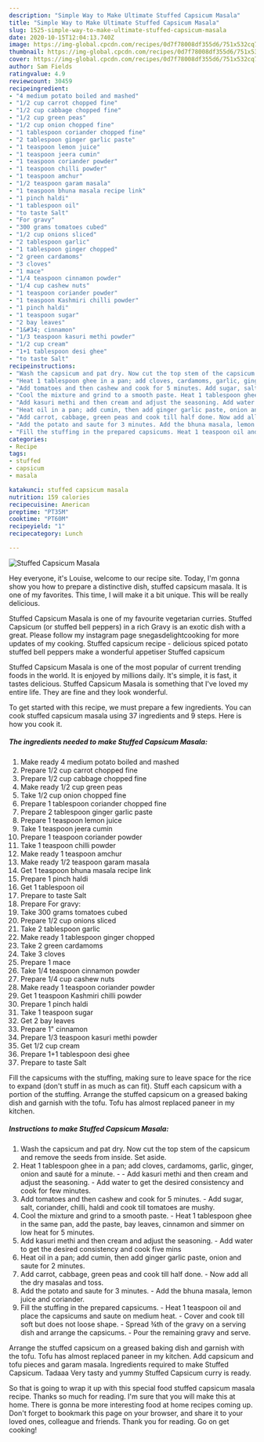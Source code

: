 ```yaml
---
description: "Simple Way to Make Ultimate Stuffed Capsicum Masala"
title: "Simple Way to Make Ultimate Stuffed Capsicum Masala"
slug: 1525-simple-way-to-make-ultimate-stuffed-capsicum-masala
date: 2020-10-15T12:04:13.740Z
image: https://img-global.cpcdn.com/recipes/0d7f78008df355d6/751x532cq70/stuffed-capsicum-masala-recipe-main-photo.jpg
thumbnail: https://img-global.cpcdn.com/recipes/0d7f78008df355d6/751x532cq70/stuffed-capsicum-masala-recipe-main-photo.jpg
cover: https://img-global.cpcdn.com/recipes/0d7f78008df355d6/751x532cq70/stuffed-capsicum-masala-recipe-main-photo.jpg
author: Sam Fields
ratingvalue: 4.9
reviewcount: 30459
recipeingredient:
- "4 medium potato boiled and mashed"
- "1/2 cup carrot chopped fine"
- "1/2 cup cabbage chopped fine"
- "1/2 cup green peas"
- "1/2 cup onion chopped fine"
- "1 tablespoon coriander chopped fine"
- "2 tablespoon ginger garlic paste"
- "1 teaspoon lemon juice"
- "1 teaspoon jeera cumin"
- "1 teaspoon coriander powder"
- "1 teaspoon chilli powder"
- "1 teaspoon amchur"
- "1/2 teaspoon garam masala"
- "1 teaspoon bhuna masala recipe link"
- "1 pinch haldi"
- "1 tablespoon oil"
- "to taste Salt"
- "For gravy"
- "300 grams tomatoes cubed"
- "1/2 cup onions sliced"
- "2 tablespoon garlic"
- "1 tablespoon ginger chopped"
- "2 green cardamoms"
- "3 cloves"
- "1 mace"
- "1/4 teaspoon cinnamon powder"
- "1/4 cup cashew nuts"
- "1 teaspoon coriander powder"
- "1 teaspoon Kashmiri chilli powder"
- "1 pinch haldi"
- "1 teaspoon sugar"
- "2 bay leaves"
- "1&#34; cinnamon"
- "1/3 teaspoon kasuri methi powder"
- "1/2 cup cream"
- "1+1 tablespoon desi ghee"
- "to taste Salt"
recipeinstructions:
- "Wash the capsicum and pat dry. Now cut the top stem of the capsicum and remove the seeds from inside. Set aside."
- "Heat 1 tablespoon ghee in a pan; add cloves, cardamoms, garlic, ginger, onion and sauté for a minute.  Add kasuri methi and then cream and adjust the seasoning. Add water to get the desired consistency and cook for few minutes."
- "Add tomatoes and then cashew and cook for 5 minutes. Add sugar, salt, coriander, chilli, haldi and cook till tomatoes are mushy."
- "Cool the mixture and grind to a smooth paste. Heat 1 tablespoon ghee in the same pan, add the paste, bay leaves, cinnamon and simmer on low heat for 5 minutes."
- "Add kasuri methi and then cream and adjust the seasoning. Add water to get the desired consistency and cook five mins"
- "Heat oil in a pan; add cumin, then add ginger garlic paste, onion and saute for 2 minutes."
- "Add carrot, cabbage, green peas and cook till half done. Now add all the dry masalas and toss."
- "Add the potato and saute for 3 minutes. Add the bhuna masala, lemon juice and coriander."
- "Fill the stuffing in the prepared capsicums. Heat 1 teaspoon oil and place the capsicums and saute on medium heat. Cover and cook till soft but does not loose shape. Spread ¾th of the gravy on a serving dish and arrange the capsicums. Pour the remaining gravy and serve."
categories:
- Recipe
tags:
- stuffed
- capsicum
- masala

katakunci: stuffed capsicum masala 
nutrition: 159 calories
recipecuisine: American
preptime: "PT35M"
cooktime: "PT60M"
recipeyield: "1"
recipecategory: Lunch

---
```



![Stuffed Capsicum Masala](https://img-global.cpcdn.com/recipes/0d7f78008df355d6/751x532cq70/stuffed-capsicum-masala-recipe-main-photo.jpg)

Hey everyone, it's Louise, welcome to our recipe site. Today, I'm gonna show you how to prepare a distinctive dish, stuffed capsicum masala. It is one of my favorites. This time, I will make it a bit unique. This will be really delicious.

Stuffed Capsicum Masala is one of my favourite vegetarian curries. Stuffed Capsicum (or stuffed bell peppers) in a rich Gravy is an exotic dish with a great. Please follow my instagram page snegasdelightcooking for more updates of my cooking. Stuffed capsicum recipe - delicious spiced potato stuffed bell peppers make a wonderful appetiser Stuffed capsicum

Stuffed Capsicum Masala is one of the most popular of current trending foods in the world. It is enjoyed by millions daily. It's simple, it is fast, it tastes delicious. Stuffed Capsicum Masala is something that I've loved my entire life. They are fine and they look wonderful.


To get started with this recipe, we must prepare a few ingredients. You can cook stuffed capsicum masala using 37 ingredients and 9 steps. Here is how you cook it.

<!--inarticleads1-->

##### The ingredients needed to make Stuffed Capsicum Masala:

1. Make ready 4 medium potato boiled and mashed
1. Prepare 1/2 cup carrot chopped fine
1. Prepare 1/2 cup cabbage chopped fine
1. Make ready 1/2 cup green peas
1. Take 1/2 cup onion chopped fine
1. Prepare 1 tablespoon coriander chopped fine
1. Prepare 2 tablespoon ginger garlic paste
1. Prepare 1 teaspoon lemon juice
1. Take 1 teaspoon jeera cumin
1. Prepare 1 teaspoon coriander powder
1. Take 1 teaspoon chilli powder
1. Make ready 1 teaspoon amchur
1. Make ready 1/2 teaspoon garam masala
1. Get 1 teaspoon bhuna masala recipe link
1. Prepare 1 pinch haldi
1. Get 1 tablespoon oil
1. Prepare to taste Salt
1. Prepare For gravy:
1. Take 300 grams tomatoes cubed
1. Prepare 1/2 cup onions sliced
1. Take 2 tablespoon garlic
1. Make ready 1 tablespoon ginger chopped
1. Take 2 green cardamoms
1. Take 3 cloves
1. Prepare 1 mace
1. Take 1/4 teaspoon cinnamon powder
1. Prepare 1/4 cup cashew nuts
1. Make ready 1 teaspoon coriander powder
1. Get 1 teaspoon Kashmiri chilli powder
1. Prepare 1 pinch haldi
1. Take 1 teaspoon sugar
1. Get 2 bay leaves
1. Prepare 1&#34; cinnamon
1. Prepare 1/3 teaspoon kasuri methi powder
1. Get 1/2 cup cream
1. Prepare 1+1 tablespoon desi ghee
1. Prepare to taste Salt


Fill the capsicums with the stuffing, making sure to leave space for the rice to expand (don&#39;t stuff in as much as can fit). Stuff each capsicum with a portion of the stuffing. Arrange the stuffed capsicum on a greased baking dish and garnish with the tofu. Tofu has almost replaced paneer in my kitchen. 

<!--inarticleads2-->

##### Instructions to make Stuffed Capsicum Masala:

1. Wash the capsicum and pat dry. Now cut the top stem of the capsicum and remove the seeds from inside. Set aside.
1. Heat 1 tablespoon ghee in a pan; add cloves, cardamoms, garlic, ginger, onion and sauté for a minute. -  - Add kasuri methi and then cream and adjust the seasoning. - Add water to get the desired consistency and cook for few minutes.
1. Add tomatoes and then cashew and cook for 5 minutes. - Add sugar, salt, coriander, chilli, haldi and cook till tomatoes are mushy.
1. Cool the mixture and grind to a smooth paste. - Heat 1 tablespoon ghee in the same pan, add the paste, bay leaves, cinnamon and simmer on low heat for 5 minutes.
1. Add kasuri methi and then cream and adjust the seasoning. - Add water to get the desired consistency and cook five mins
1. Heat oil in a pan; add cumin, then add ginger garlic paste, onion and saute for 2 minutes.
1. Add carrot, cabbage, green peas and cook till half done. - Now add all the dry masalas and toss.
1. Add the potato and saute for 3 minutes. - Add the bhuna masala, lemon juice and coriander.
1. Fill the stuffing in the prepared capsicums. - Heat 1 teaspoon oil and place the capsicums and saute on medium heat. - Cover and cook till soft but does not loose shape. - Spread ¾th of the gravy on a serving dish and arrange the capsicums. - Pour the remaining gravy and serve.


Arrange the stuffed capsicum on a greased baking dish and garnish with the tofu. Tofu has almost replaced paneer in my kitchen. Add capsicum and tofu pieces and garam masala. Ingredients required to make Stuffed Capsicum. Tadaaa Very tasty and yummy Stuffed Capsicum curry is ready. 

So that is going to wrap it up with this special food stuffed capsicum masala recipe. Thanks so much for reading. I'm sure that you will make this at home. There is gonna be more interesting food at home recipes coming up. Don't forget to bookmark this page on your browser, and share it to your loved ones, colleague and friends. Thank you for reading. Go on get cooking!
